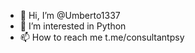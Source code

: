 - 👋 Hi, I’m @Umberto1337
- 👀 I’m interested in Python
- 📫 How to reach me t.me/consultantpsy

<!---
Umberto1337/Umberto1337 is a ✨ special ✨ repository because its `README.md` (this file) appears on your GitHub profile.
You can click the Preview link to take a look at your changes.
--->
